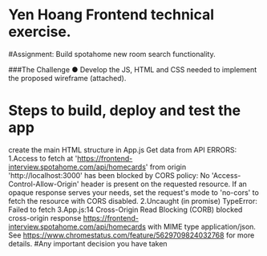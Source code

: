 # Yen Hoang Frontend technical exercise.

#Assignment:
Build spotahome new room search functionality.

###The Challenge
● Develop the JS, HTML and CSS needed to implement the proposed wireframe (attached).

# Steps to build, deploy and test the app
 create the main HTML structure in App.js
 Get data from API
 ERRORS:
 1.Access to fetch at 'https://frontend-interview.spotahome.com/api/homecards' from origin 'http://localhost:3000' has been blocked by CORS policy: No 'Access-Control-Allow-Origin' header is present on the requested resource. If an opaque response serves your needs, set the request's mode to 'no-cors' to fetch the resource with CORS disabled.
 2.Uncaught (in promise) TypeError: Failed to fetch
 3.App.js:14 Cross-Origin Read Blocking (CORB) blocked cross-origin response https://frontend-interview.spotahome.com/api/homecards with MIME type application/json. See https://www.chromestatus.com/feature/5629709824032768 for more details.
#Any important decision you have taken

